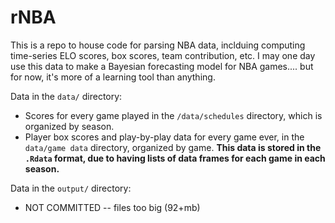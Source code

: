 # rNBA

This is a repo to house code for parsing NBA data, inclduing computing time-series ELO scores, box scores, team contribution, etc. I may one day use this data to make a Bayesian forecasting model for NBA games.... but for now, it's more of a learning tool than anything. 

Data in the `data/` directory:

* Scores for every game played in the `/data/schedules` directory, which is organized by season.
* Player box scores and play-by-play data for every game ever, in the `data/game data` directory, organized by game. **This data is stored in the `.Rdata` format, due to having lists of data frames for each game in each season.**

 
Data in the `output/` directory:

* NOT COMMITTED -- files too big (92+mb)
